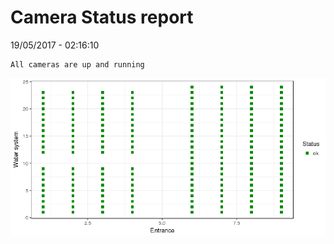 Camera Status report
================
19/05/2017 - 02:16:10

    All cameras are up and running

![](camreport_files/figure-markdown_github/unnamed-chunk-2-1.png)
